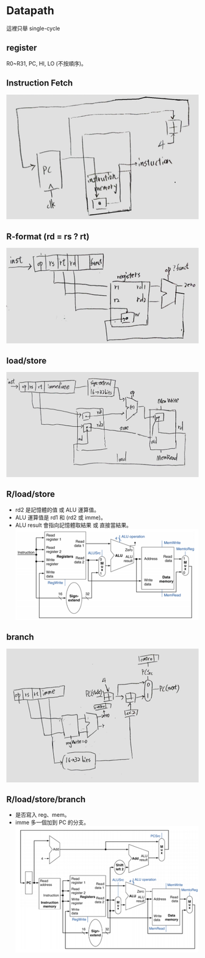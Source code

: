 # Datapath  
這裡只舉 single-cycle  
## register  
R0~R31, PC, HI, LO (不按順序)。
## Instruction Fetch  
![](fetch.png)
## R-format (rd = rs ? rt)
![](R.png)
## load/store
![](ls.png)
## R/load/store
* rd2 是記憶體的值 或 ALU 運算值。
* ALU 運算值是 rd1 和 (rd2 或 imme)。
* ALU result 會指向記憶體取結果 或 直接當結果。  
![](rsl.png)
## branch  
![](branch.png)
## R/load/store/branch  
* 是否寫入 reg、mem。  
* imme 多一個加到 PC 的分支。  
![](finalwithoutcontrol.png)